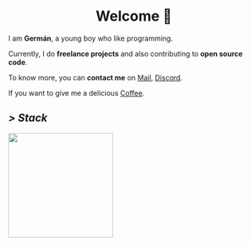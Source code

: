 <h1 align="center">Welcome 👋</h1>

I am **Germán**, a young boy who like programming.

Currently, I do **freelance projects** and also contributing to **open source code**.

To know more, you can **contact me** on [Mail](germanfernandez@gmail.com), [Discord](https://discord.com/users/546732670005149706).


If you want to give me a delicious <a href="https://ko-fi.com/germancito" target="_blank">Coffee</a>.

<h2 align="left"><i>> Stack</i></h2>
 
<img width=210 src="https://skillicons.dev/icons?i=html,js,lua,nodejs,express,git"/>

